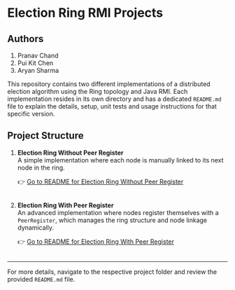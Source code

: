 # Election Ring RMI Projects

## Authors
1. Pranav Chand
2. Pui Kit Chen
3. Aryan Sharma

This repository contains two different implementations of a distributed election algorithm using the Ring topology and Java RMI. Each implementation resides in its own directory and has a dedicated `README.md` file to explain the details, setup, unit tests and usage instructions for that specific version.

## Project Structure

1. **Election Ring Without Peer Register**  
   A simple implementation where each node is manually linked to its next node in the ring.

   👉 [Go to README for Election Ring Without Peer Register](https://github.com/Pranav-XP/election-ring-rmi/blob/6c36ea2acb9671fe58723d597aa36b78ddfd9400/without-peer-register/readme.md)<br></br>

2. **Election Ring With Peer Register**  
   An advanced implementation where nodes register themselves with a `PeerRegister`, which manages the ring structure and node linkage dynamically.

   👉 [Go to README for Election Ring With Peer Register](https://github.com/Pranav-XP/election-ring-rmi/blob/4867dbfc077160be3055e3ffef737297f40fa4ea/with-peer-register/readme.md)<br></br>

---

For more details, navigate to the respective project folder and review the provided `README.md` file.
